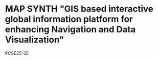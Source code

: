 # MAP SYNTH "GIS based interactive global information platform for enhancing Navigation and Data Visualization" 

PCSE25-35
